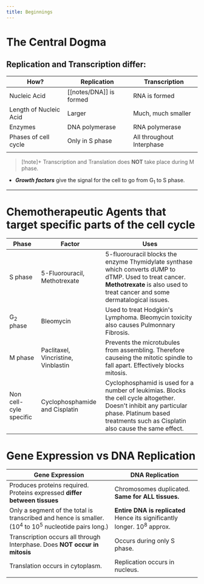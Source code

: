 ```yaml
---
title: Beginnings
---
```

# The Central Dogma
## Replication and Transcription differ:

| How?                   | Replication     | Transcription             |
| ---------------------- | --------------- | ------------------------- |
| Nucleic Acid           | [[notes/DNA]] is formed   | RNA is formed             |
| Length of Nucleic Acid | Larger          | Much, much smaller        |
| Enzymes                | DNA polymerase  | RNA polymerase            |
| Phases of cell cycle   | Only in S phase | All throughout Interphase |
|                        |                 |                           |
> [!note]+
> Transcription and Translation does **NOT** take place during M phase.

+ ***Growth factors*** give the signal for the cell to go from G<sub>1</sub> to S phase.
---
# Chemotherapeutic Agents that target specific parts of the cell cycle

| Phase                  | Factor                              | Uses                                                                                                                                                                                               |
| ---------------------- | ----------------------------------- | -------------------------------------------------------------------------------------------------------------------------------------------------------------------------------------------------- |
| S phase                | 5-Fluorouracil, Methotrexate        | 5-fluorouracil blocks the enzyme Thymidylate synthase which converts dUMP to dTMP. Used to treat cancer. **Methotrexate** is also used to treat cancer and some dermatalogical issues.            |
| G<sub>2</sub> phase    | Bleomycin                           | Used to treat Hodgkin's Lymphoma. Bleomycin toxicity also causes Pulmonnary Fibrosis.                                                                                                              |
| M phase                | Paclitaxel, Vincristine, Vinblastin | Prevents the microtubules from assembling. Therefore causeing the mitotic spindle to fall apart. Effectively blocks mitosis.                                                                       |
| Non cell-cyle specific | Cyclophosphamide and Cisplatin      | Cyclophosphamid is used for a number of leukimias. Blocks the cell cycle altogether. Doesn't inhibit any particular phase. Platinum based treatments such as Cisplatin also cause the same effect. |

# Gene Expression vs DNA Replication
| Gene Expression                                                                                                            | DNA Replication                                                                     |
| -------------------------------------------------------------------------------------------------------------------------- | ----------------------------------------------------------------------------------- |
| Produces proteins required. Proteins expressed **differ between tissues**                                                  | Chromosomes duplicated. **Same for ALL tissues.**                                   |
| Only a segment of the total is transcribed and hence is smaller. (10<sup>4</sup> to 10<sup>5</sup> nucleotide pairs long.) | **Entire DNA is replicated** Hence its significantly longer. 10<sup>8</sup> approx. |
| Transcription occurs all through Interphase. Does **NOT occur in mitosis**                                                 | Occurs during only S phase.                                                         |
| Translation occurs in cytoplasm.                                                                                           | Replication occurs in nucleus.                                                      |
|                                                                                                                            |                                                                                     |

